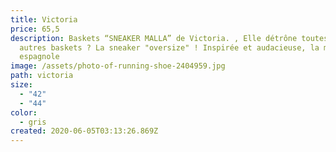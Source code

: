 ```yaml
---
title: Victoria
price: 65,5
description: Baskets “SNEAKER MALLA” de Victoria. , Elle détrône toutes les
  autres baskets ? La sneaker "oversize" ! Inspirée et audacieuse, la marque
  espagnole
image: /assets/photo-of-running-shoe-2404959.jpg
path: victoria
size:
  - "42"
  - "44"
color:
  - gris
created: 2020-06-05T03:13:26.869Z
---
```

